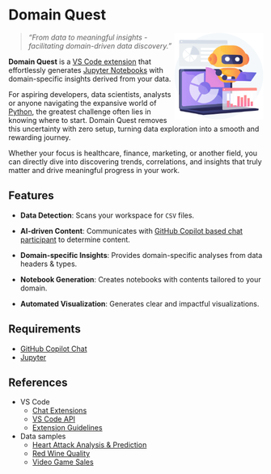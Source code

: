 # Domain Quest

<img alt="Solution design diagram" src="./images/domain-quest.png" width="35%" align="right"/>

> *“From data to meaningful insights - facilitating domain-driven data discovery.”*

**Domain Quest** is a [VS Code extension](https://code.visualstudio.com/docs/editor/extension-marketplace) that effortlessly generates [Jupyter Notebooks](https://code.visualstudio.com/docs/datascience/jupyter-notebooks) with domain-specific insights derived from your data.

For aspiring developers, data scientists, analysts or anyone navigating the expansive world of [Python](https://www.python.org/), the greatest challenge often lies in knowing where to start. Domain Quest removes this uncertainty with zero setup, turning data exploration into a smooth and rewarding journey.

Whether your focus is healthcare, finance, marketing, or another field, you can directly dive into discovering trends, correlations, and insights that truly matter and drive meaningful progress in your work.


## Features

* **Data Detection**: Scans your workspace for `CSV` files.

* **AI-driven Content**: Communicates with [GitHub Copilot based chat participant](./src/prompts/base.md) to determine content.

* **Domain-specific Insights**: Provides domain-specific analyses from data headers & types.

* **Notebook Generation**: Creates notebooks with contents tailored to your domain.

* **Automated Visualization**: Generates clear and impactful visualizations.


## Requirements

- [GitHub Copilot Chat](https://code.visualstudio.com/api/extension-guides/chat)
- [Jupyter](https://marketplace.visualstudio.com/items?itemName=ms-toolsai.jupyter)


## References

* VS Code
  * [Chat Extensions](https://code.visualstudio.com/api/extension-guides/chat)
  * [VS Code API](https://code.visualstudio.com/api/references/vscode-api)
  * [Extension Guidelines](https://code.visualstudio.com/api/references/extension-guidelines)
* Data samples
  * [Heart Attack Analysis & Prediction](https://www.kaggle.com/code/kanncaa1/heart-attack-analysis-prediction)
  * [Red Wine Quality](https://www.kaggle.com/datasets/uciml/red-wine-quality-cortez-et-al-2009)
  * [Video Game Sales](https://www.kaggle.com/datasets/gregorut/videogamesales)